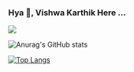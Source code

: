 ### Hya 👋, Vishwa Karthik Here ...

![](https://komarev.com/ghpvc/?username=Vishwa-Karthik&color=blueviolet&style=for-the-badge&label=profile+viewed)

<!--
**Vishwa-Karthik/Vishwa-Karthik** is a ✨ _special_ ✨ repository because its `README.md` (this file) appears on your GitHub profile.

Here are some ideas to get you started:

- 🔭 I’m currently working on ...
- 🌱 I’m currently learning ...
- 👯 I’m looking to collaborate on ...
- 🤔 I’m looking for help with ...
- 💬 Ask me about ...
- 📫 How to reach me: ...
- 😄 Pronouns: ...
- ⚡ Fun fact: ...
-->

![Anurag's GitHub stats](https://github-readme-stats.vercel.app/api?username=Vishwa-Karthik&theme=dark&show_icons=true)

[![Top Langs](https://github-readme-stats.vercel.app/api/top-langs/?username=Vishwa-Karthik&hide=css,swift)](https://github.com/anuraghazra/github-readme-stats)
